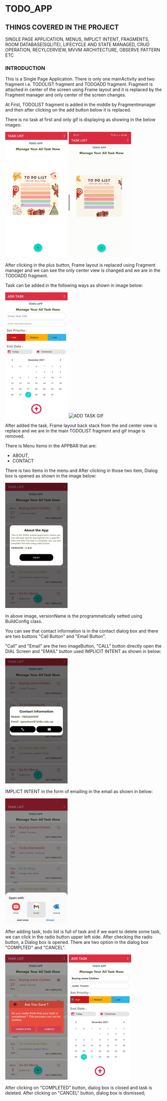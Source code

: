 # TODO_APP


<h2> THINGS COVERED IN THE PROJECT</h2>
SINGLE PAGE APPLICATION, MENUS, IMPLICT INTENT, FRAGMENTS, ROOM DATABASE(SQLITE), LIFECYCLE AND STATE MANAGED, CRUD OPERATION, RECYLCERVIEW, MVVM ARCHITECTURE, OBSERVE PATTERN ETC            

<h3> INTRODUCTION </h3>
This is a Single Page Application. There is only one mainActivity and two fragment i.e. TODOLIST fragment and TODOADD fragment. Fragment is attached in center of the screen using Frame layout and it is replaced by the Fragment manager and only center of the screen changes. 

At First, TODOLIST fragment is added in the middle by Fragmentmanager and then after clicking on the add button below it is replaced.

There is no task at first and only gif is displaying as showing in the below images:

<img src="images/no_data.jpg" alt="no_data_image" height="400px" width="200px" />     <img src="images/no_data.gif" alt="no_data_image" height="400px" width="200px" /> 

After clicking in the plus button, Frame layout is replaced using Fragment manager and we can see the only center view is changed and we are in the TODOADD fragment. 

Task can be added in the following ways as shown in image below:

<img src="images/add_task.jpg" alt="ADD TASK IMAGE" height="400px" width="200px" />     <img src="images/add_task.gif" alt="ADD TASK GIF" height="400px" width="200px" />

After added the task, Frame layout back stack from the and center view is replace and we are in the main TODOLIST fragment and gif image is removed. 

There is Menu Items in the APPBAR that are:

* ABOUT,
* CONTACT

There is two items in the menu and After clicking in those two item, Dialog box is opened as shown in the image below:

<img src="images/about.jpg" alt="about" height="400px" width="200px" />    

In above image, versionName is the programmatically setted using BuildConfig class. 

You can see that contact information is in the contact dialog box and there are two buttons "Call Button" and "Email Button".

"Call" and "Email" are the two imageButton, "CALL" button directly open the DIAL Screen and "EMAIL" button used IMPLICIT INTENT as shown in below:

<img src="images/contact_ss.jpg" alt="contact" height="400px" width="200px" /> 

IMPLICT INTENT in the form of emailing in the email as shown in below:

<img src="images/images.jpg" alt="implicit" height="400px" width="200px" /> 


After adding task, todo list is full of task and if we want to delete some task, we can click in the radio button upper left side. After checking the radio button, a Dialog box is opened. There are two option in the dialog box "COMPLTED" and "CANCEL".

<img src="images/complete_delete_task.jpg" alt="delete" height="400px" width="200px" />     <img src="images/update_task.jpg" alt="update" height="400px" width="200px" />

After clicking on "COMPLETED" button, dialog box is closed and task is deleted. 
After clicking on "CANCEL" button, dialog box is dismissed;





  

